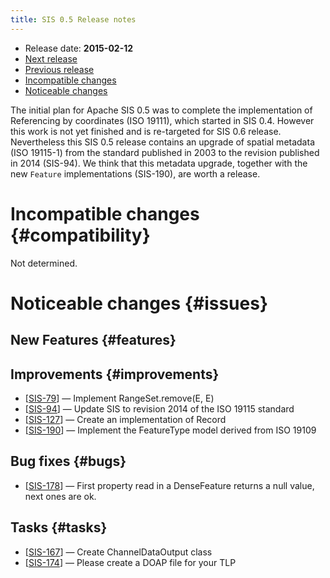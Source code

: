 ```yaml
---
title: SIS 0.5 Release notes
---
```


* Release date: **2015-02-12**
* [Next release](0.6.html)
* [Previous release](0.4.html)
* [Incompatible changes](#compatibility)
* [Noticeable changes](#issues)

The initial plan for Apache SIS 0.5 was to complete the implementation of Referencing by coordinates (ISO 19111),
which started in SIS 0.4. However this work is not yet finished and is re-targeted for SIS 0.6 release.
Nevertheless this SIS 0.5 release contains an upgrade of spatial metadata (ISO 19115-1)
from the standard published in 2003 to the revision published in 2014 (SIS-94).
We think that this metadata upgrade, together with the new `Feature` implementations (SIS-190), are worth a release.

# Incompatible changes    {#compatibility}
Not determined.

# Noticeable changes    {#issues}

## New Features    {#features}

## Improvements    {#improvements}
* [[SIS-79](https://issues.apache.org/jira/browse/SIS-79)] — Implement RangeSet.remove(E, E)
* [[SIS-94](https://issues.apache.org/jira/browse/SIS-94)] — Update SIS to revision 2014 of the ISO 19115 standard
* [[SIS-127](https://issues.apache.org/jira/browse/SIS-127)] — Create an implementation of Record
* [[SIS-190](https://issues.apache.org/jira/browse/SIS-190)] — Implement the FeatureType model derived from ISO 19109

## Bug fixes    {#bugs}
* [[SIS-178](https://issues.apache.org/jira/browse/SIS-178)] — First property read in a DenseFeature returns a null value, next ones are ok.

## Tasks    {#tasks}
* [[SIS-167](https://issues.apache.org/jira/browse/SIS-167)] — Create ChannelDataOutput class
* [[SIS-174](https://issues.apache.org/jira/browse/SIS-174)] — Please create a DOAP file for your TLP
